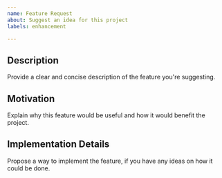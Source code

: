 ```yaml
---
name: Feature Request
about: Suggest an idea for this project
labels: enhancement

---
```


## Description

Provide a clear and concise description of the feature you're suggesting.

## Motivation

Explain why this feature would be useful and how it would benefit the project.

## Implementation Details

Propose a way to implement the feature, if you have any ideas on how it could be done.
